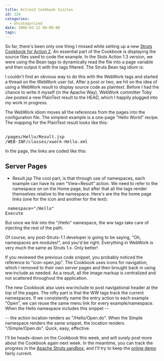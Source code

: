 ```yaml
---
title: Action2 Cookbook Sizzles
id: 224
categories:
  - Uncategorized
date: 2006-03-12 06:00:00
tags:
---
```


So far, there's been only one thing I missed while setting up a new
[Struts Cookbook for Action 2](http://planetstruts.org/action2-cookbook/Home.jsp). An essential part of the Cookbook is displaying the source files used to code the example. In the Stuts Action 1.3 version, we were using the Bean tags to dynamically read the file into a page variable and then output it with the tags filtered. The Struts Bean tag idiom is:

I couldn't find an obvious way to do this with the WebWork tags and started a thread on the WebWork user list. After a post or two, we hit on the idea of using a WebWork result to display source code as plaintext. Before I had the chance to write it myself (in the Apache Way), WebWork committer Toby Jee posted a new PlainText result to the HEAD, which I happily plugged into my work in progress.

The WebWork idiom moves all the references from the pages into the configuration file. The simplest example is a one-page "Hello World" recipe. The mapping for the PlainText result looks like this:

<pre>  
/pages/Hello/Result.jsp
/WEB-INF/classes/xwork-Hello.xml
</pre>

In the page, the links are coded like this:

## Server Pages

*   <a>Result.jsp</a>
The cool part, is that through use of namespaces, each example can have its own "View=Result" action. We need to refer to the namespace on on the Home page, but after that all the tags render themselves relative to the namespace. Here's are the the home page links (one for the icon and another for the text):

<pre> namespace="/Hello" 
Execute
</pre>

But once we link into the "/Hello" namespace, the ww tags take care of injecting the rest of the path.

Of course, any post-Struts-1.1 developer is going to be saying, "Oh, namespaces are modules!", and you'd be right. Everything in WebWork is very much the same as Struts 1.x. Only better!

If you reviewed the previous code snippet, you probably noticed the reference to "icon-open,jsp". The Cookbook uses icons for navigation, which I removed to their own server pages and then brought back in using ww:include as needed. As a result, all the image markup is centralized and not scattered throughout the application.

The new Cookbook also uses ww:include to post navigational header at the top of the pages. The nifty part is that the WW tags track the current namespaces. If we consistently name the entry action to each example "Open", we can reuse the same menu link for every example/namespace. When the Hello namespace includes this snippet --

-- the action location renders as "/Hello/Open.do". When the Simple namespace renders the same snippet, the location renders "/Simple/Open.do". Quick, easy, effective.

I'll be heads-down on the Cookbook this week, and will surely post more about the Cookbook again next week. In the meantime, you can track the progress in the [Apache Struts sandbox](http://svn.apache.org/viewcvs.cgi/struts/sandbox/trunk/action2/apps/cookbook/src/), and I'll try to keep the [online demo](http://planetstruts.org/action2-cookbook/Home.jsp) fairly current.